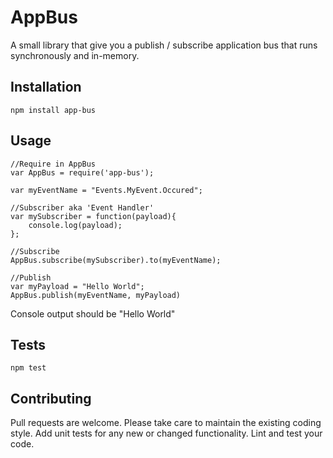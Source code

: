 AppBus
=========

A small library that give you a publish / subscribe application bus that runs synchronously and in-memory.

## Installation

  `npm install app-bus`

## Usage

    //Require in AppBus
    var AppBus = require('app-bus');
    
    var myEventName = "Events.MyEvent.Occured";

    //Subscriber aka 'Event Handler'
    var mySubscriber = function(payload){
        console.log(payload);   
    };
    
    //Subscribe
    AppBus.subscribe(mySubscriber).to(myEventName);
    
    //Publish
    var myPayload = "Hello World";
    AppBus.publish(myEventName, myPayload)
  
  
  Console output should be "Hello World"


## Tests

  `npm test`

## Contributing

Pull requests are welcome. Please take care to maintain the existing coding style. Add unit tests for any new or changed functionality. Lint and test your code.
